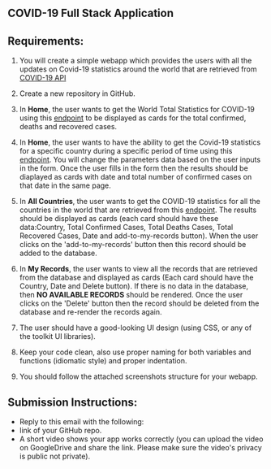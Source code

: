 ## COVID-19 Full Stack Application


## Requirements:

1. You will create a simple webapp which provides the users with all the updates on Covid-19 statistics around the world that are retrieved from [COVID-19 API](https://documenter.getpostman.com/view/10808728/SzS8rjbc#27454960-ea1c-4b91-a0b6-0468bb4e6712)

1. Create a new repository in GitHub.

1. In **Home**, the user wants to get the World Total Statistics for COVID-19 using this [endpoint](https://api.covid19api.com/world/total) to be displayed as cards for the total confirmed, deaths and recovered cases.

1. In **Home**, the user wants to have the ability to get the Covid-19 statistics for a specific country during a specific period of time using this [endpoint](https://api.covid19api.com/country/south-africa/status/confirmed?from=2020-03-01T00:00:00Z&to=2020-04-01T00:00:00Z). You will change the parameters data based on the user inputs in the form. Once the user fills in the form then the results should be diaplayed as cards with date and total number of confirmed cases on that date in the same page.

1. In **All Countries**, the user wants to get the COVID-19 statistics for all the countries in the world that are retrieved from this [endpoint](https://api.covid19api.com/summary). The results should be displayed as cards (each card should have these data:Country, Total Confirmed Cases, Total Deaths Cases, Total Recovered Cases, Date and add-to-my-records button). When the user clicks on the 'add-to-my-records' button then this record should be added to the database.

1. In **My Records**, the user wants to view all the records that are retrieved from the database and displayed as cards (Each card should have the Country, Date and Delete button). If there is no data in the database, then **NO AVAILABLE RECORDS** should be rendered. Once the user clicks on the 'Delete' button then the record should be deleted from the database and re-render the records again.

1. The user should have a good-looking UI design (using CSS, or any of the toolkit UI libraries).

1. Keep your code clean, also use proper naming for both variables and functions (idiomatic style) and proper indentation.

1. You should follow the attached screenshots structure for your webapp.


## Submission Instructions:

- Reply to this email with the following:
- link of your GitHub repo.
- A short video shows your app works correctly (you can upload the video on GoogleDrive and share the link. Please make sure the video's privacy is public not private).